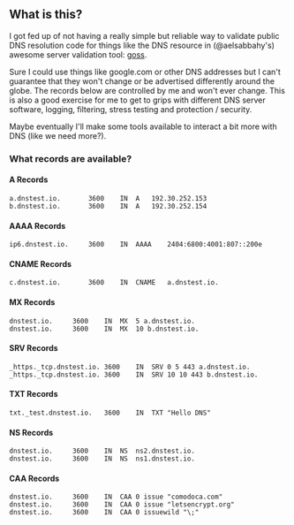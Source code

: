 ## What is this?
I got fed up of not having a really simple but reliable way to validate public DNS resolution code for things like the DNS resource in (@aelsabbahy's) awesome server validation tool: [goss](https://goss.rocks).

Sure I could use things like google.com or other DNS addresses but I can't guarantee that they won't change or be advertised differently around the globe. The records below are controlled by me and won't ever change. This is also a good exercise for me to get to grips with different DNS server software, logging, filtering, stress testing and protection / security. 

Maybe eventually I'll make some tools available to interact a bit more with DNS (like we need more?).

### What records are available?

#### A Records
```
a.dnstest.io.		3600	IN	A	192.30.252.153
b.dnstest.io.		3600	IN	A	192.30.252.154
```

#### AAAA Records
```
ip6.dnstest.io.		3600	IN	AAAA	2404:6800:4001:807::200e
```

#### CNAME Records
```
c.dnstest.io.		3600	IN	CNAME	a.dnstest.io.
```

#### MX Records
```
dnstest.io.		3600	IN	MX	5 a.dnstest.io.
dnstest.io.		3600	IN	MX	10 b.dnstest.io.
```

#### SRV Records
```
_https._tcp.dnstest.io.	3600	IN	SRV	0 5 443 a.dnstest.io.
_https._tcp.dnstest.io.	3600	IN	SRV	10 10 443 b.dnstest.io.
```

#### TXT Records
```
txt._test.dnstest.io.	3600	IN	TXT	"Hello DNS"
```

#### NS Records
```
dnstest.io.		3600	IN	NS	ns2.dnstest.io.
dnstest.io.		3600	IN	NS	ns1.dnstest.io.
```

#### CAA Records
```
dnstest.io.		3600	IN	CAA	0 issue "comodoca.com"
dnstest.io.		3600	IN	CAA	0 issue "letsencrypt.org"
dnstest.io.		3600	IN	CAA	0 issuewild "\;"
```
